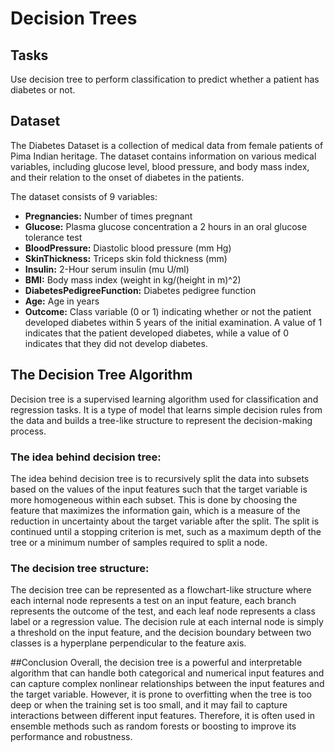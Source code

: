 # Decision Trees

## Tasks

Use decision tree to perform classification to predict whether a patient has diabetes or not.

## Dataset

The Diabetes Dataset is a collection of medical data from female patients of Pima Indian heritage. The dataset contains information on various medical variables, including glucose level, blood pressure, and body mass index, and their relation to the onset of diabetes in the patients.

The dataset consists of 9 variables:

- **Pregnancies:** Number of times pregnant
- **Glucose:** Plasma glucose concentration a 2 hours in an oral glucose tolerance test
- **BloodPressure:** Diastolic blood pressure (mm Hg)
- **SkinThickness:** Triceps skin fold thickness (mm)
- **Insulin:** 2-Hour serum insulin (mu U/ml)
- **BMI:** Body mass index (weight in kg/(height in m)^2)
- **DiabetesPedigreeFunction:** Diabetes pedigree function
- **Age:** Age in years
- **Outcome:** Class variable (0 or 1) indicating whether or not the patient developed diabetes within 5 years of the initial examination. A value of 1 indicates that the patient developed diabetes, while a value of 0 indicates that they did not develop diabetes.

## The Decision Tree Algorithm

Decision tree is a supervised learning algorithm used for classification and regression tasks. It is a type of model that learns simple decision rules from the data and builds a tree-like structure to represent the decision-making process.

### The idea behind decision tree:

The idea behind decision tree is to recursively split the data into subsets based on the values of the input features such that the target variable is more homogeneous within each subset. This is done by choosing the feature that maximizes the information gain, which is a measure of the reduction in uncertainty about the target variable after the split. The split is continued until a stopping criterion is met, such as a maximum depth of the tree or a minimum number of samples required to split a node.

### The decision tree structure:

The decision tree can be represented as a flowchart-like structure where each internal node represents a test on an input feature, each branch represents the outcome of the test, and each leaf node represents a class label or a regression value. The decision rule at each internal node is simply a threshold on the input feature, and the decision boundary between two classes is a hyperplane perpendicular to the feature axis.

##Conclusion
Overall, the decision tree is a powerful and interpretable algorithm that can handle both categorical and numerical input features and can capture complex nonlinear relationships between the input features and the target variable. However, it is prone to overfitting when the tree is too deep or when the training set is too small, and it may fail to capture interactions between different input features. Therefore, it is often used in ensemble methods such as random forests or boosting to improve its performance and robustness.
